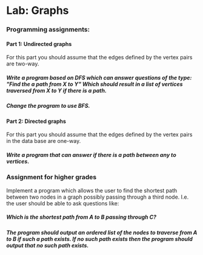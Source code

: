 # Lab: Graphs
### Programming assignments:
#### Part 1: Undirected graphs 

For this part you should assume that the edges defined by the vertex pairs are two-way.

##### Write a program based on DFS which can answer questions of the type: "Find the a path from X to Y" Which should result in a list of vertices traversed from X to Y if there is a path.

##### Change the program to use BFS.

#### Part 2: Directed graphs

For this part you should assume that the edges defined by the vertex pairs in the data base are one-way.

##### Write a program that can answer if there is a path between any to vertices.

### Assignment for higher grades
Implement a program which allows the user to find the shortest path between two nodes in a graph possibly passing through a third node. I.e. the user should be able to ask questions like:
##### Which is the shortest path from A to B passing through C? 
##### The program should output an ordered list of the nodes to traverse from A to B if such a path exists. If no such path exists then the program should output that no such path exists.

